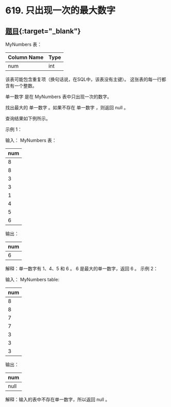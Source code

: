 # 619. 只出现一次的最大数字
## [题目](https://leetcode.cn/problems/biggest-single-number/){:target="_blank"}

MyNumbers 表：

| Column Name | Type |
|:------------|:-----|
| num         | int  |

该表可能包含重复项（换句话说，在SQL中，该表没有主键）。
这张表的每一行都含有一个整数。

单一数字 是在 MyNumbers 表中只出现一次的数字。

找出最大的 单一数字 。如果不存在 单一数字 ，则返回 null 。

查询结果如下例所示。

示例 1：

输入：
MyNumbers 表：

| num |
|:----|
| 8   |
| 8   |
| 3   |
| 3   |
| 1   |
| 4   |
| 5   |
| 6   |

输出：

| num |
|:----|
| 6   |

解释：单一数字有 1、4、5 和 6 。
6 是最大的单一数字，返回 6 。
示例 2：

输入：
MyNumbers table:

| num |
|:----|
| 8   |
| 8   |
| 7   |
| 7   |
| 3   |
| 3   |
| 3   |

输出：

| num  |
|:-----|
| null |

解释：输入的表中不存在单一数字，所以返回 null 。
